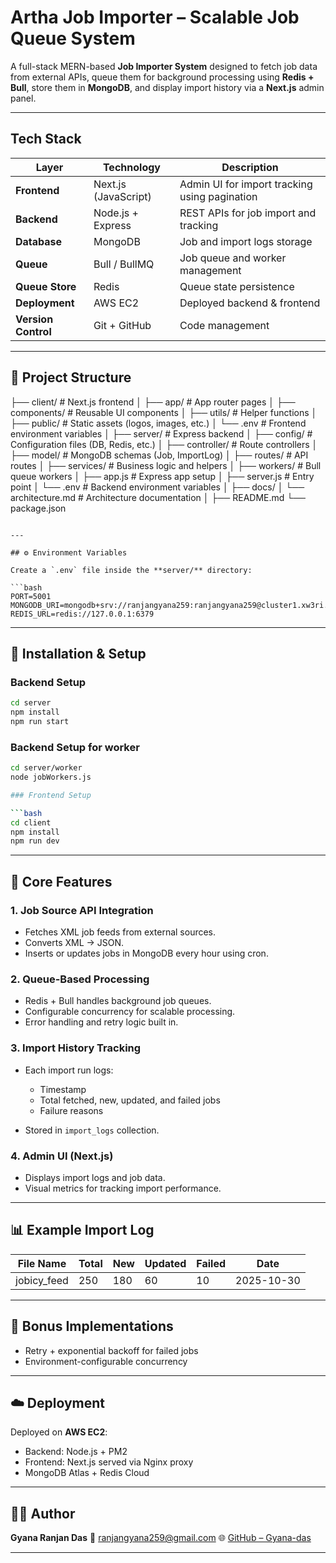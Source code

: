 #  Artha Job Importer – Scalable Job Queue System

A full-stack MERN-based **Job Importer System** designed to fetch job data from external APIs, queue them for background processing using **Redis + Bull**, store them in **MongoDB**, and display import history via a **Next.js** admin panel.

---

##  Tech Stack

| Layer               | Technology           | Description                           |
| ------------------- | -------------------- | ------------------------------------- |
| **Frontend**        | Next.js (JavaScript) | Admin UI for import tracking using pagination|
| **Backend**         | Node.js + Express    | REST APIs for job import and tracking |
| **Database**        | MongoDB              | Job and import logs storage           |
| **Queue**           | Bull / BullMQ        | Job queue and worker management       |
| **Queue Store**     | Redis                | Queue state persistence               |
| **Deployment**      | AWS EC2              | Deployed backend & frontend           |
| **Version Control** | Git + GitHub         | Code management                       |

---

## 📁 Project Structure

├── client/                        # Next.js frontend
│   ├── app/                       # App router pages
│   ├── components/                # Reusable UI components
│   ├── utils/                     # Helper functions
│   ├── public/                    # Static assets (logos, images, etc.)
│   └── .env                       # Frontend environment variables
│
├── server/                        # Express backend
│   ├── config/                    # Configuration files (DB, Redis, etc.)
│   ├── controller/                # Route controllers
│   ├── model/                     # MongoDB schemas (Job, ImportLog)
│   ├── routes/                    # API routes
│   ├── services/                  # Business logic and helpers
│   ├── workers/                   # Bull queue workers
│   ├── app.js                     # Express app setup
│   ├── server.js                  # Entry point
│   └── .env                       # Backend environment variables
│
├── docs/
│   └── architecture.md            # Architecture documentation
│
├── README.md
└── package.json
```

---

## ⚙️ Environment Variables

Create a `.env` file inside the **server/** directory:

```bash
PORT=5001
MONGODB_URI=mongodb+srv://ranjangyana259:ranjangyana259@cluster1.xw3ri.mongodb.net/job_import
REDIS_URL=redis://127.0.0.1:6379

```

---

## 🚀 Installation & Setup

### Backend Setup

```bash
cd server
npm install
npm run start
```
### Backend Setup for worker

```bash
cd server/worker
node jobWorkers.js

### Frontend Setup

```bash
cd client
npm install
npm run dev
```

---

## 🧠 Core Features

### 1. **Job Source API Integration**

* Fetches XML job feeds from external sources.
* Converts XML → JSON.
* Inserts or updates jobs in MongoDB every hour using cron.

### 2. **Queue-Based Processing**

* Redis + Bull handles background job queues.
* Configurable concurrency for scalable processing.
* Error handling and retry logic built in.

### 3. **Import History Tracking**

* Each import run logs:

  * Timestamp
  * Total fetched, new, updated, and failed jobs
  * Failure reasons
* Stored in `import_logs` collection.

### 4. **Admin UI (Next.js)**

* Displays import logs and job data.
* Visual metrics for tracking import performance.

---

## 📊 Example Import Log

| File Name   | Total | New | Updated | Failed | Date       |
| ----------- | ----- | --- | ------- | ------ | ---------- |
| jobicy_feed | 250   | 180 | 60      | 10     | 2025-10-30 |

---

## 🧠 Bonus Implementations
* Retry + exponential backoff for failed jobs
* Environment-configurable concurrency

---

## ☁️ Deployment

Deployed on **AWS EC2**:

* Backend: Node.js + PM2
* Frontend: Next.js served via Nginx proxy
* MongoDB Atlas + Redis Cloud

---

## 🧑‍💻 Author

**Gyana Ranjan Das**
📧 [ranjangyana259@gmail.com](mailto:ranjangyana259@gmail.com)
🌐 [GitHub – Gyana-das](https://github.com/Gyana-das)

---

